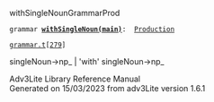 <span class="title">withSingleNoun</span><span class="type">GrammarProd</span>

`grammar `**[`withSingleNoun(main)`](../object/withSingleNoun(main).html)**` :   `[`Production`](../object/Production.html)

[`grammar.t`](../file/grammar.t.html)`[`[`279`](../source/grammar.t.html#279)`]`

<div class="gramrule">

singleNoun-\>np\_ \| 'with' singleNoun-\>np\_

</div>

<div class="ftr">

Adv3Lite Library Reference Manual  
Generated on 15/03/2023 from adv3Lite version 1.6.1

</div>
